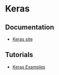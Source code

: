 # Keras

## Documentation
   * [Keras site](https://keras.io/)

## Tutorials
   * [Keras Examples](https://github.com/fchollet/keras/tree/master/examples)

